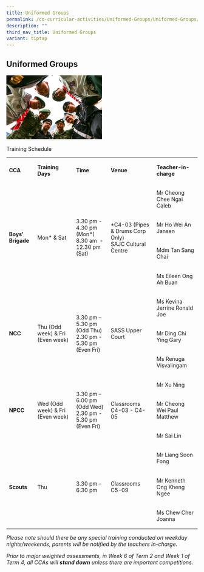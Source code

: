 ```yaml
---
title: Uniformed Groups
permalink: /co-curricular-activities/Uniformed-Groups/Uniformed-Groups/
description: ""
third_nav_title: Uniformed Groups
variant: tiptap
---
```

<h2>Uniformed Groups</h2><div class="isomer-image-wrapper"><img style="width:50%" height="auto" width="100%" src="/images/UG.jpg"></div><p>Training Schedule</p><table><tbody><tr><td rowspan="1" colspan="1"><p><strong>CCA</strong></p></td><td rowspan="1" colspan="1"><p><strong>Training Days</strong></p></td><td rowspan="1" colspan="1"><p><strong>Time</strong></p></td><td rowspan="1" colspan="1"><p><strong>Venue</strong></p></td><td rowspan="1" colspan="1"><p><strong>Teacher-in-charge</strong></p></td></tr><tr><td rowspan="4" colspan="1"><p><strong>Boys' Brigade</strong></p></td><td rowspan="4" colspan="1"><p>Mon* &amp; Sat</p></td><td rowspan="4" colspan="1"><p>3.30 pm - 4.30 pm (Mon*)<br>8.30 am&nbsp; - 12.30 pm (Sat)</p></td><td rowspan="4" colspan="1"><p>*C4-03 (Pipes &amp; Drums Corp Only)<br>SAJC Cultural Centre</p></td><td rowspan="1" colspan="1"><p>Mr Cheong Chee Ngai Caleb</p></td></tr><tr><td rowspan="1" colspan="1"><p>Mr Ho Wei An Jansen</p></td></tr><tr><td rowspan="1" colspan="1"><p>Mdm Tan Sang Chai</p></td></tr><tr><td rowspan="1" colspan="1"><p>Ms Eileen Ong Ah Buan</p></td></tr><tr><td rowspan="3" colspan="1"><p><strong>NCC</strong></p></td><td rowspan="3" colspan="1"><p>Thu (Odd week) &amp; Fri (Even week)</p></td><td rowspan="3" colspan="1"><p>3.30 pm – 5.30 pm (Odd Thu)<br>2.30 pm - 5.30 pm (Even Fri)</p></td><td rowspan="3" colspan="1"><p>SASS Upper Court</p></td><td rowspan="1" colspan="1"><p>Ms Kevina Jerrine Ronald Joe</p></td></tr><tr><td rowspan="1" colspan="1"><p>Mr Ding Chi Ying Gary</p></td></tr><tr><td rowspan="1" colspan="1"><p>Ms Renuga Visvalingam</p></td></tr><tr><td rowspan="3" colspan="1"><p><strong>NPCC</strong></p></td><td rowspan="3" colspan="1"><p>Wed (Odd week) &amp; Fri (Even week)</p></td><td rowspan="3" colspan="1"><p>3.30 pm – 6.00 pm (Odd Wed)<br>2.30 pm - 5.30 pm (Even Fri)</p></td><td rowspan="3" colspan="1"><p>Classrooms C4-03 - C4-05</p></td><td rowspan="1" colspan="1"><p>Mr Xu Ning</p></td></tr><tr><td rowspan="1" colspan="1"><p>Mr Cheong Wei Paul Matthew</p></td></tr><tr><td rowspan="1" colspan="1"><p>Mr Sai Lin </p></td></tr><tr><td rowspan="3" colspan="1"><p><strong>Scouts</strong></p></td><td rowspan="3" colspan="1"><p>Thu</p></td><td rowspan="3" colspan="1"><p>3.30 pm – 6.30 pm</p></td><td rowspan="3" colspan="1"><p>Classrooms C5-09</p></td><td rowspan="1" colspan="1"><p>Mr Liang Soon Fong</p></td></tr><tr><td rowspan="1" colspan="1"><p>Mr Kenneth Ong Kheng Ngee</p></td></tr><tr><td rowspan="1" colspan="1"><p>Ms Chew Cher Joanna</p></td></tr></tbody></table><p><em>Please note should there be any special training conducted on weekday nights/weekends, parents will be notified by the teachers in-charge.</em>&nbsp;</p><p><em>Prior to major weighted assessments, in Week 6 of Term 2 and Week 1 of Term 4, all CCAs will&nbsp;</em><strong><em>stand down</em></strong><em>&nbsp;unless there are important competitions.</em></p>